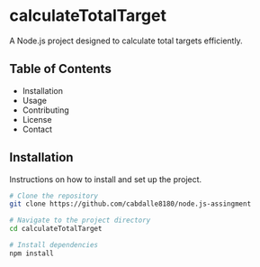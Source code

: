 # calculateTotalTarget

A Node.js project designed to calculate total targets efficiently.

## Table of Contents

- Installation
- Usage
- Contributing
- License
- Contact

## Installation

Instructions on how to install and set up the project.

```bash
# Clone the repository
git clone https://github.com/cabdalle8180/node.js-assingment

# Navigate to the project directory
cd calculateTotalTarget

# Install dependencies
npm install
